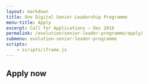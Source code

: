 ```yaml
---
layout: markdown
title: One Digital Senior Leadership Programme
menu-title: Apply
excerpt: Call for Applications – Dec 2016
permalink: /evolution/senior-leader-programme/apply/
submenu: evolution-senior-leader-programme
scripts:
    - scripts/iframe.js
---
```


## Apply now

<iframe src="" frameborder="0" width="700" height="500" style="overflow:hidden"></iframe>
